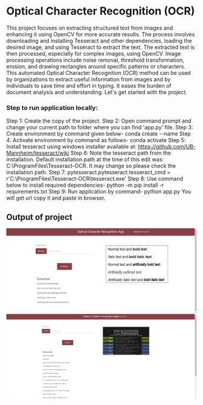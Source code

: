 # Optical Character Recognition (OCR)
This project focuses on extracting structured text from images and enhancing it using OpenCV for more accurate results. The process involves downloading and installing Tesseract and other dependencies, loading the desired image, and using Tesseract to extract the text. The extracted text is then processed, especially for complex images, using OpenCV. Image processing operations include noise removal, threshold transformation, erosion, and drawing rectangles around specific patterns or characters. This automated Optical Character Recognition (OCR) method can be used by organizations to extract useful information from images and by individuals to save time and effort in typing. It eases the burden of document analysis and understanding. Let's get started with the project.

### Step to run application locally:
Step 1:	Create the copy of the project.
Step 2: Open command prompt and change your current path
to folder where you can find 'app.py' file.
Step 3: Create environment by command given below-
conda create --name <environment name>
Step 4: Activate environment by command as follows-
conda activate <environment name>
Step 5: Install tesseract using windows installer available at: https://github.com/UB-Mannheim/tesseract/wiki
Step 6: Note the tesseract path from the installation. Default installation path at the time of this edit was: C:\ProgramFiles\Tesseract-OCR. It may change so please check the installation path.
Step 7: pytesseract.pytesseract.tesseract_cmd = r'C:\ProgramFiles\Tesseract-OCR\tesseract.exe'
Step 8: Use command below to install required dependencies-
python -m pip install -r requirements.txt
Step 9: Run application by command-
python app.py
You will get url copy it and paste in browser.

## Output of project
<img src="https://github.com/KiarashKiani79/Text-Extraction-From-Images-Application/blob/main/result_screenshots/Screenshot%202024-05-21%20205938.png"/>
<img src="https://github.com/KiarashKiani79/Text-Extraction-From-Images-Application/blob/main/result_screenshots/Screenshot%202024-05-21%20210015.png"/>
